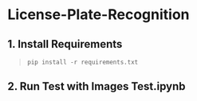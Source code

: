 # License-Plate-Recognition

## 1. Install Requirements
> ```pip install -r requirements.txt```

## 2. Run Test with Images Test.ipynb